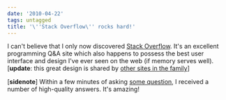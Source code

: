 ```yaml
---
date: '2010-04-22'
tags: untagged
title: '\''Stack Overflow\'' rocks hard!'
---
```


I can\'t believe that I only now discovered [Stack Overflow]. It\'s an
excellent programming Q&A site which also happens to possess the best
user interface and design I\'ve ever seen on the web (if memory serves
well). \[**update**: this great design is shared by [other sites in the
family]\]

\[**sidenote**\] Within a few minutes of asking [some question], I
received a number of high-quality answers. It\'s amazing!

  [Stack Overflow]: http://stackoverflow.com
  [other sites in the family]: http://stackexchange.com/sites
  [some question]: http://stackoverflow.com/q/2690147/321731
